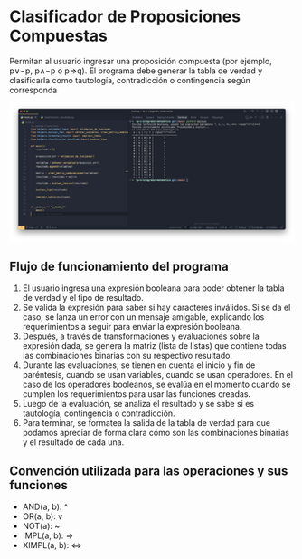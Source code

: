 # Clasificador de Proposiciones Compuestas

Permitan al usuario ingresar una proposición compuesta (por ejemplo, p∨¬p, p∧¬p o p⇒q).
El programa debe generar la tabla de verdad y clasificarla como tautología, contradicción o contingencia según corresponda

![demo](image.png)

## Flujo de funcionamiento del programa

1. El usuario ingresa una expresión booleana para poder obtener la tabla de verdad y el tipo de resultado.
2. Se valida la expresión para saber si hay caracteres inválidos. Si se da el caso, se lanza un error con un mensaje amigable, explicando los requerimientos a seguir para enviar la expresión booleana.
3. Después, a través de transformaciones y evaluaciones sobre la expresión dada, se genera la matriz (lista de listas) que contiene todas las combinaciones binarias con su respectivo resultado.
4. Durante las evaluaciones, se tienen en cuenta el inicio y fin de paréntesis, cuando se usan variables, cuando se usan operadores. En el caso de los operadores booleanos, se evalúa en el momento cuando se cumplen los requerimientos para usar las funciones creadas.
5. Luego de la evaluación, se analiza el resultado y se sabe si es tautología, contingencia o contradicción.
6. Para terminar, se formatea la salida de la tabla de verdad para que podamos apreciar de forma clara cómo son las combinaciones binarias y el resultado de cada una.

## Convención utilizada para las operaciones y sus funciones

- AND(a, b): ^
- OR(a, b): v
- NOT(a): ~
- IMPL(a, b): =>
- XIMPL(a, b): <=>
